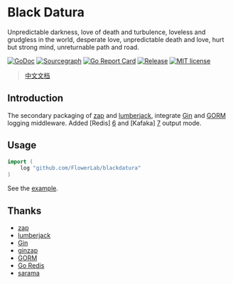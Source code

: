 # Black Datura

Unpredictable darkness, love of death and turbulence, loveless and grudgless in the world, desperate love, unpredictable death and love, hurt but strong mind, unreturnable path and road.

[![GoDoc](https://pkg.go.dev/badge/pkg.go.dev/github.com/FlowerLab/blackdatura)](https://pkg.go.dev/github.com/FlowerLab/blackdatura)
[![Sourcegraph](https://sourcegraph.com/github.com/FlowerLab/blackdatura/-/badge.svg)](https://sourcegraph.com/github.com/FlowerLab/blackdatura?badge)
[![Go Report Card](https://goreportcard.com/badge/github.com/FlowerLab/blackdatura)](https://goreportcard.com/report/github.com/FlowerLab/blackdatura)
[![Release](https://img.shields.io/github/v/release/FlowerLab/blackdatura.svg)](https://github.com/FlowerLab/blackdatura/releases)
[![MIT license](https://img.shields.io/badge/license-MIT-brightgreen.svg)](https://opensource.org/licenses/MIT)


> [中文文档](README_zh.md)

## Introduction

The secondary packaging of [zap][1] and [lumberjack][2], integrate [Gin][3] and [GORM][5] logging middleware.
Added [Redis] [6] and [Kafaka] [7] output mode.

## Usage

```go
import (
	log "github.com/FlowerLab/blackdatura"
)
```

See the [example](example/main.go).


## Thanks
- [zap][1]
- [lumberjack][2]
- [Gin][3]
- [ginzap][4]
- [GORM][5]
- [Go Redis][6]
- [sarama][7]


[1]:https://github.com/uber-go/zap
[2]:https://github.com/natefinch/lumberjack
[3]:https://github.com/gin-gonic/gin
[4]:https://github.com/gin-contrib/zap
[5]:https://github.com/go-gorm/gorm
[6]:https://github.com/go-redis/redis
[7]:https://github.com/Shopify/sarama

